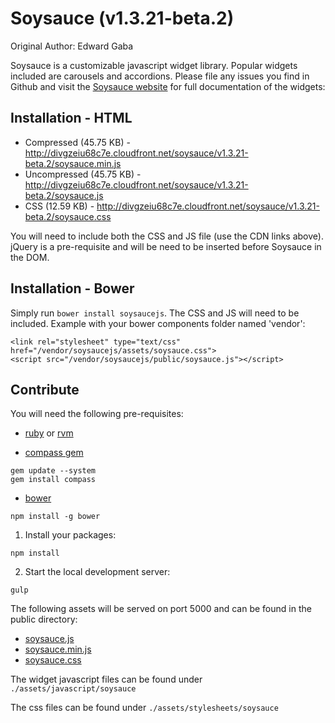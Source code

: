 # Soysauce (v1.3.21-beta.2)
Original Author: Edward Gaba

Soysauce is a customizable javascript widget library. Popular widgets included are carousels and accordions. Please file any issues you find in Github and visit the [Soysauce website](http://www.soysaucejs.com/) for full documentation of the widgets:

## Installation - HTML
* Compressed (45.75 KB) - http://divgzeiu68c7e.cloudfront.net/soysauce/v1.3.21-beta.2/soysauce.min.js
* Uncompressed (45.75 KB) - http://divgzeiu68c7e.cloudfront.net/soysauce/v1.3.21-beta.2/soysauce.js
* CSS (12.59 KB) - http://divgzeiu68c7e.cloudfront.net/soysauce/v1.3.21-beta.2/soysauce.css

You will need to include both the CSS and JS file (use the CDN links above). jQuery is a pre-requisite and will be need to be inserted before Soysauce in the DOM.

## Installation - Bower
Simply run `bower install soysaucejs`. The CSS and JS will need to be included. Example with your bower components folder named 'vendor':
```
<link rel="stylesheet" type="text/css" href="/vendor/soysaucejs/assets/soysauce.css">
<script src="/vendor/soysaucejs/public/soysauce.js"></script>
```

## Contribute
You will need the following pre-requisites:

* [ruby](https://www.ruby-lang.org/en/downloads/) or [rvm](https://rvm.io/rvm/install)

* [compass gem](http://compass-style.org/install/)
```
gem update --system
gem install compass
```

* [bower](http://bower.io/)
```
npm install -g bower
```

1) Install your packages:
```
npm install
```

2) Start the local development server:
```
gulp
```

The following assets will be served on port 5000 and can be found in the public directory:
* [soysauce.js](http://localhost:5000/public/soysauce.js)
* [soysauce.min.js](http://localhost:5000/public/soysauce.min.js)
* [soysauce.css](http://localhost:5000/public/soysauce.css)

The widget javascript files can be found under `./assets/javascript/soysauce`

The css files can be found under `./assets/stylesheets/soysauce`
